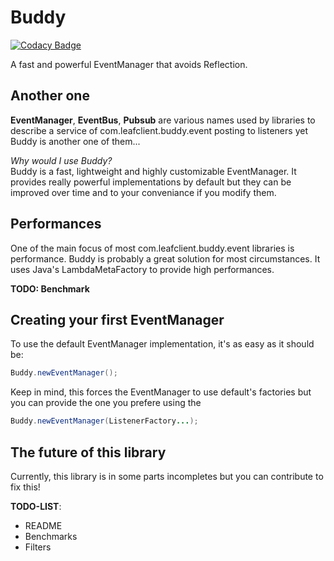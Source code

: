 # Buddy

[![Codacy Badge](https://api.codacy.com/project/badge/Grade/a808ef941c5345359ab4ed182562bffb)](https://app.codacy.com/gh/LeafClient/Buddy?utm_source=github.com&utm_medium=referral&utm_content=LeafClient/Buddy&utm_campaign=Badge_Grade_Dashboard)

A fast and powerful EventManager that avoids Reflection.

## Another one

**EventManager**, **EventBus**, **Pubsub** are various names used by libraries to describe a service of com.leafclient.buddy.event posting to listeners yet
Buddy is another one of them...

*Why would I use Buddy?*  
Buddy is a fast, lightweight and highly customizable EventManager. It provides really powerful implementations by default but they can be improved
over time and to your conveniance if you modify them.  

## Performances

One of the main focus of most com.leafclient.buddy.event libraries is performance. Buddy is probably a great solution for most circumstances. It uses
Java's LambdaMetaFactory to provide high performances.

**TODO: Benchmark**

## Creating your first EventManager

To use the default EventManager implementation, it's as easy as it should be:
```java
Buddy.newEventManager();
```
Keep in mind, this forces the EventManager to use default's factories but you can provide the one you prefere using the
```java
Buddy.newEventManager(ListenerFactory...);
```

## The future of this library

Currently, this library is in some parts incompletes but you can contribute to fix this!

**TODO-LIST**:
-   README
-   Benchmarks
-   Filters
